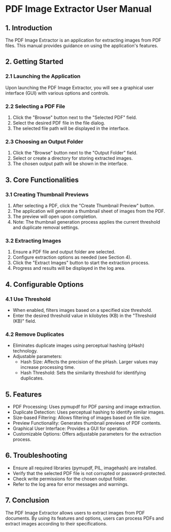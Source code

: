 # PDF Image Extractor User Manual

## 1. Introduction

The PDF Image Extractor is an application for extracting images from PDF files. This manual provides guidance on using the application's features.

## 2. Getting Started

### 2.1 Launching the Application

Upon launching the PDF Image Extractor, you will see a graphical user interface (GUI) with various options and controls.

### 2.2 Selecting a PDF File

1. Click the "Browse" button next to the "Selected PDF" field.
2. Select the desired PDF file in the file dialog.
3. The selected file path will be displayed in the interface.

### 2.3 Choosing an Output Folder

1. Click the "Browse" button next to the "Output Folder" field.
2. Select or create a directory for storing extracted images.
3. The chosen output path will be shown in the interface.

## 3. Core Functionalities

### 3.1 Creating Thumbnail Previews

1. After selecting a PDF, click the "Create Thumbnail Preview" button.
2. The application will generate a thumbnail sheet of images from the PDF.
3. The preview will open upon completion.
4. Note: The thumbnail generation process applies the current threshold and duplicate removal settings.

### 3.2 Extracting Images

1. Ensure a PDF file and output folder are selected.
2. Configure extraction options as needed (see Section 4).
3. Click the "Extract Images" button to start the extraction process.
4. Progress and results will be displayed in the log area.

## 4. Configurable Options

### 4.1 Use Threshold

- When enabled, filters images based on a specified size threshold.
- Enter the desired threshold value in kilobytes (KB) in the "Threshold (KB)" field.

### 4.2 Remove Duplicates

- Eliminates duplicate images using perceptual hashing (pHash) technology.
- Adjustable parameters:
  - Hash Size: Affects the precision of the pHash. Larger values may increase processing time.
  - Hash Threshold: Sets the similarity threshold for identifying duplicates.

## 5. Features

- PDF Processing: Uses pymupdf for PDF parsing and image extraction.
- Duplicate Detection: Uses perceptual hashing to identify similar images.
- Size-based Filtering: Allows filtering of images based on file size.
- Preview Functionality: Generates thumbnail previews of PDF contents.
- Graphical User Interface: Provides a GUI for operation.
- Customizable Options: Offers adjustable parameters for the extraction process.

## 6. Troubleshooting

- Ensure all required libraries (pymupdf, PIL, imagehash) are installed.
- Verify that the selected PDF file is not corrupted or password-protected.
- Check write permissions for the chosen output folder.
- Refer to the log area for error messages and warnings.

## 7. Conclusion

The PDF Image Extractor allows users to extract images from PDF documents. By using its features and options, users can process PDFs and extract images according to their specifications.